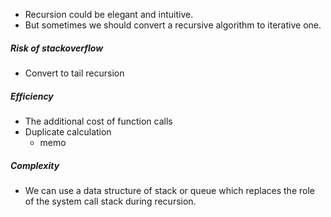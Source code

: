 * Recursion could be elegant and intuitive.
* But sometimes we should convert a recursive algorithm to iterative one.

##### Risk of stackoverflow

* Convert to tail recursion

##### Efficiency

* The additional cost of function calls
* Duplicate calculation
  * memo

##### Complexity

* We can use a data structure of stack or queue which replaces the role of the system call stack during recursion.